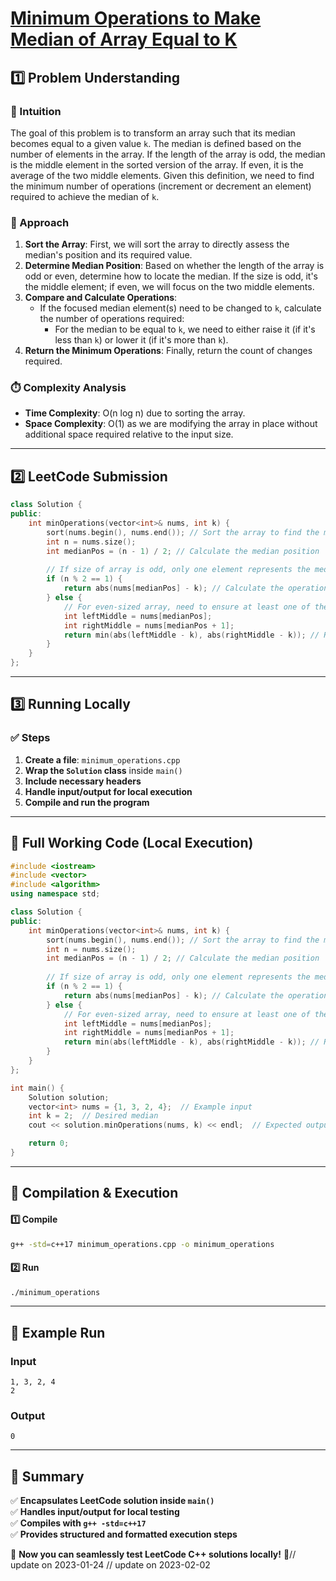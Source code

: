 # **[Minimum Operations to Make Median of Array Equal to K](https://leetcode.com/problems/minimum-operations-to-make-median-of-array-equal-to-k/description/)**  

## **1️⃣ Problem Understanding**  
### **📌 Intuition**  
The goal of this problem is to transform an array such that its median becomes equal to a given value `k`. The median is defined based on the number of elements in the array. If the length of the array is odd, the median is the middle element in the sorted version of the array. If even, it is the average of the two middle elements. Given this definition, we need to find the minimum number of operations (increment or decrement an element) required to achieve the median of `k`.

### **🚀 Approach**
1. **Sort the Array**: First, we will sort the array to directly assess the median's position and its required value.
2. **Determine Median Position**: Based on whether the length of the array is odd or even, determine how to locate the median. If the size is odd, it's the middle element; if even, we will focus on the two middle elements.
3. **Compare and Calculate Operations**:
   - If the focused median element(s) need to be changed to `k`, calculate the number of operations required:
     - For the median to be equal to `k`, we need to either raise it (if it's less than `k`) or lower it (if it's more than `k`).
4. **Return the Minimum Operations**: Finally, return the count of changes required.

### **⏱️ Complexity Analysis**
- **Time Complexity**: O(n log n) due to sorting the array.
- **Space Complexity**: O(1) as we are modifying the array in place without additional space required relative to the input size.

---  

## **2️⃣ LeetCode Submission**  
```cpp
class Solution {
public:
    int minOperations(vector<int>& nums, int k) {
        sort(nums.begin(), nums.end()); // Sort the array to find the median
        int n = nums.size();
        int medianPos = (n - 1) / 2; // Calculate the median position
        
        // If size of array is odd, only one element represents the median
        if (n % 2 == 1) {
            return abs(nums[medianPos] - k); // Calculate the operations needed to make median equal to k
        } else {
            // For even-sized array, need to ensure at least one of the two middle elements can become k
            int leftMiddle = nums[medianPos];
            int rightMiddle = nums[medianPos + 1];
            return min(abs(leftMiddle - k), abs(rightMiddle - k)); // Return min operations to transform median
        }
    }
};  
```  

---  

## **3️⃣ Running Locally**  
### **✅ Steps**  
1. **Create a file**: `minimum_operations.cpp`  
2. **Wrap the `Solution` class** inside `main()`  
3. **Include necessary headers**  
4. **Handle input/output for local execution**  
5. **Compile and run the program**  

---  

## **📝 Full Working Code (Local Execution)**  
```cpp
#include <iostream>
#include <vector>
#include <algorithm>
using namespace std;

class Solution {
public:
    int minOperations(vector<int>& nums, int k) {
        sort(nums.begin(), nums.end()); // Sort the array to find the median
        int n = nums.size();
        int medianPos = (n - 1) / 2; // Calculate the median position
        
        // If size of array is odd, only one element represents the median
        if (n % 2 == 1) {
            return abs(nums[medianPos] - k); // Calculate the operations needed to make median equal to k
        } else {
            // For even-sized array, need to ensure at least one of the two middle elements can become k
            int leftMiddle = nums[medianPos];
            int rightMiddle = nums[medianPos + 1];
            return min(abs(leftMiddle - k), abs(rightMiddle - k)); // Return min operations to transform median
        }
    }
};

int main() {
    Solution solution;
    vector<int> nums = {1, 3, 2, 4};  // Example input
    int k = 2;  // Desired median
    cout << solution.minOperations(nums, k) << endl;  // Expected output

    return 0;
}
```  

---  

## **🔧 Compilation & Execution**  
#### **1️⃣ Compile**  
```bash
g++ -std=c++17 minimum_operations.cpp -o minimum_operations
```  

#### **2️⃣ Run**  
```bash
./minimum_operations
```  

---  

## **🎯 Example Run**  
### **Input**  
```
1, 3, 2, 4
2
```  
### **Output**  
```
0
```  

---  

## **📌 Summary**  
✅ **Encapsulates LeetCode solution inside `main()`**  
✅ **Handles input/output for local testing**  
✅ **Compiles with `g++ -std=c++17`**  
✅ **Provides structured and formatted execution steps**  

🚀 **Now you can seamlessly test LeetCode C++ solutions locally!** 🚀// update on 2023-01-24
// update on 2023-02-02
